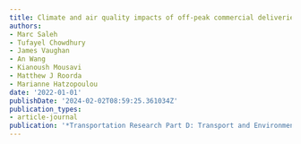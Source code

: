 ```yaml
---
title: Climate and air quality impacts of off-peak commercial deliveries
authors:
- Marc Saleh
- Tufayel Chowdhury
- James Vaughan
- An Wang
- Kianoush Mousavi
- Matthew J Roorda
- Marianne Hatzopoulou
date: '2022-01-01'
publishDate: '2024-02-02T08:59:25.361034Z'
publication_types:
- article-journal
publication: '*Transportation Research Part D: Transport and Environment*'
---
```

